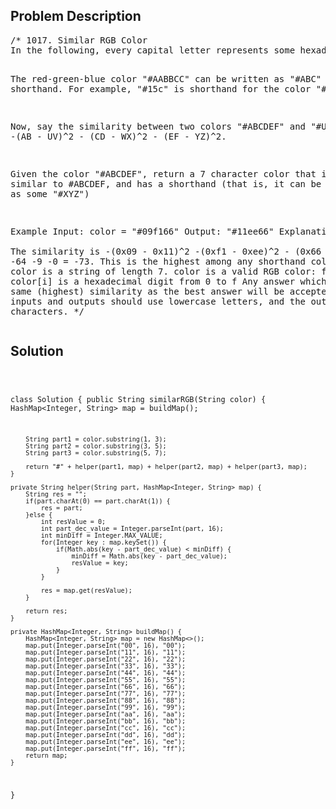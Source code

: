 <!--
<style>
  body { font-family: Arial, sans-serif; }
  .container { max-width: 100%; margin: auto; padding: 20px; }
  .comment-block { background-color: #f9f9f9; padding: 10px; border-left: 5px solid #ccc; max-width: 50%; margin: auto; word-wrap: break-word; white-space: pre-wrap; }
  .code-block { background-color: #f4f4f4; padding: 10px; border: 1px solid #ddd; }
</style>
-->

<div class='container'>
<h2>Problem Description</h2>
<div class='comment-block'>
<pre>
/* 1017. Similar RGB Color
In the following, every capital letter represents some hexadecimal digit from 0 to f.

The red-green-blue color "#AABBCC" can be written as "#ABC" in shorthand. For example, "#15c" is 
shorthand for the color "#1155cc".

Now, say the similarity between two colors "#ABCDEF" and "#UVWXYZ" is -(AB - UV)^2 - (CD - WX)^2 - (EF - YZ)^2.

Given the color "#ABCDEF", return a 7 character color that is most similar to #ABCDEF, and has a shorthand 
(that is, it can be represented as some "#XYZ")

Example
Input: color = "#09f166"
Output: "#11ee66"
Explanation:  
The similarity is -(0x09 - 0x11)^2 -(0xf1 - 0xee)^2 - (0x66 - 0x66)^2 = -64 -9 -0 = -73.
This is the highest among any shorthand color.
Notice
color is a string of length 7.
color is a valid RGB color: for i > 0, color[i] is a hexadecimal digit from 0 to f
Any answer which has the same (highest) similarity as the best answer will be accepted.
All inputs and outputs should use lowercase letters, and the output is 7 characters.
*/
</pre>
</div>

<h2>Solution</h2>
<div class='code-block'>
<pre><code class='language-java'>

class Solution {
    public String similarRGB(String color) {
        HashMap<Integer, String> map = buildMap();
        
        String part1 = color.substring(1, 3);
        String part2 = color.substring(3, 5);
        String part3 = color.substring(5, 7);
        
        return "#" + helper(part1, map) + helper(part2, map) + helper(part3, map);
    }
    
    private String helper(String part, HashMap<Integer, String> map) {
        String res = "";
        if(part.charAt(0) == part.charAt(1)) {
            res = part;
        }else {
            int resValue = 0;
            int part_dec_value = Integer.parseInt(part, 16);
            int minDiff = Integer.MAX_VALUE;
            for(Integer key : map.keySet()) {
                if(Math.abs(key - part_dec_value) < minDiff) {
                    minDiff = Math.abs(key - part_dec_value);
                    resValue = key;
                }
            }
            
            res = map.get(resValue);
        }
        
        return res;
    }
    
    private HashMap<Integer, String> buildMap() {
        HashMap<Integer, String> map = new HashMap<>();
        map.put(Integer.parseInt("00", 16), "00");
        map.put(Integer.parseInt("11", 16), "11");
        map.put(Integer.parseInt("22", 16), "22");
        map.put(Integer.parseInt("33", 16), "33");
        map.put(Integer.parseInt("44", 16), "44");
        map.put(Integer.parseInt("55", 16), "55");
        map.put(Integer.parseInt("66", 16), "66");
        map.put(Integer.parseInt("77", 16), "77");
        map.put(Integer.parseInt("88", 16), "88");
        map.put(Integer.parseInt("99", 16), "99");
        map.put(Integer.parseInt("aa", 16), "aa");
        map.put(Integer.parseInt("bb", 16), "bb");
        map.put(Integer.parseInt("cc", 16), "cc");
        map.put(Integer.parseInt("dd", 16), "dd");
        map.put(Integer.parseInt("ee", 16), "ee");
        map.put(Integer.parseInt("ff", 16), "ff");
        return map;
    }
}</code></pre>
</div>
</div>
